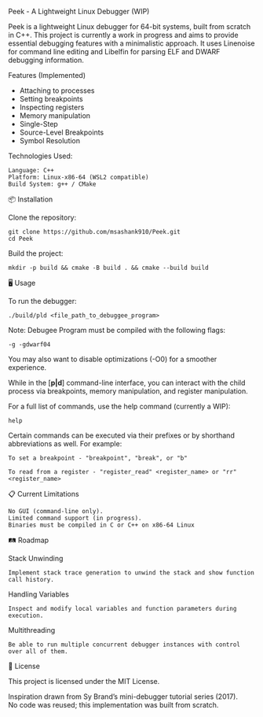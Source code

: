 Peek - A Lightweight Linux Debugger (WIP)

Peek is a lightweight Linux debugger for 64-bit systems, built from scratch in C++. This project is currently a work in progress and aims to provide essential debugging features with a minimalistic approach. It uses Linenoise for command line editing and Libelfin for parsing ELF and DWARF debugging information.

Features (Implemented)

- Attaching to processes
- Setting breakpoints
- Inspecting registers
- Memory manipulation
- Single-Step
- Source-Level Breakpoints
- Symbol Resolution

Technologies Used:

    Language: C++
    Platform: Linux-x86-64 (WSL2 compatible)
    Build System: g++ / CMake

📦 Installation

Clone the repository:

    git clone https://github.com/msashank910/Peek.git
    cd Peek

Build the project:

    mkdir -p build && cmake -B build . && cmake --build build

🖥 Usage

To run the debugger:
    
    ./build/pld <file_path_to_debuggee_program>

Note: Debugee Program must be compiled with the following flags:

    -g -gdwarf04

You may also want to disable optimizations (-O0) for a smoother experience.

While in the [__p|d__] command-line interface, you can interact with the child process via breakpoints, memory manipulation, and register manipulation.

For a full list of commands, use the help command (currently a WIP):

    help

Certain commands can be executed via their prefixes or by shorthand abbreviations as well. For example:

    To set a breakpoint - "breakpoint", "break", or "b"

    To read from a register - "register_read" <register_name> or "rr" <register_name>

📋 Current Limitations

    No GUI (command-line only).
    Limited command support (in progress).
    Binaries must be compiled in C or C++ on x86-64 Linux

🛤 Roadmap

Stack Unwinding

    Implement stack trace generation to unwind the stack and show function call history.

Handling Variables

    Inspect and modify local variables and function parameters during execution.

Multithreading

    Be able to run multiple concurrent debugger instances with control over all of them.

📄 License

This project is licensed under the MIT License.

Inspiration drawn from Sy Brand’s mini-debugger tutorial series (2017).  
No code was reused; this implementation was built from scratch.

